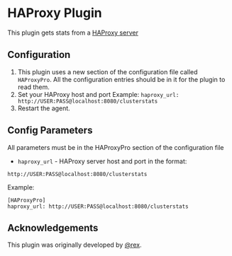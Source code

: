 HAProxy Plugin
===

This plugin gets stats from a [HAProxy server](http://www.haproxy.org/)

Configuration
---
1. This plugin uses a new section of the configuration file called ```HAProxyPro```. All the configuration entries should be in it for the plugin to read them.
2. Set your HAProxy host and port
Example: ``haproxy_url: http://USER:PASS@localhost:8080/clusterstats``
3. Restart the agent.

Config Parameters
---
All parameters must be in the HAProxyPro section of the configuration file
* `haproxy_url` - HAProxy server host and port in the format:
```
http://USER:PASS@localhost:8080/clusterstats
```
Example:

```
[HAProxyPro]
haproxy_url: http://USER:PASS@localhost:8080/clusterstats
```

## Acknowledgements

This plugin was originally developed by [@rex](https://github.com/rex/).
